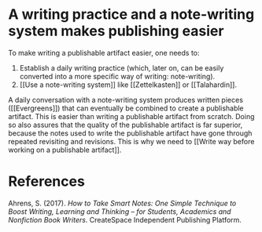 # A writing practice and a note-writing system makes publishing easier

To make writing a publishable artifact easier, one needs to:

1. Establish a daily writing practice (which, later on, can be easily converted into a more specific way of writing: note-writing).
2. [[Use a note-writing system]] like [[Zettelkasten]] or [[Talahardin]].

A daily conversation with a note-writing system produces written pieces ([[Evergreens]]) that can eventually be combined to create a publishable artifact. This is easier than writing a publishable artifact from scratch. Doing so also assures that the quality of the publishable artifact is far superior, because the notes used to write the publishable artifact have gone through repeated revisiting and revisions. This is why we need to [[Write way before working on a publishable artifact]].

# References

Ahrens, S. (2017). *How to Take Smart Notes: One Simple Technique to Boost Writing, Learning and Thinking – for Students, Academics and Nonfiction Book Writers*. CreateSpace Independent Publishing Platform.

